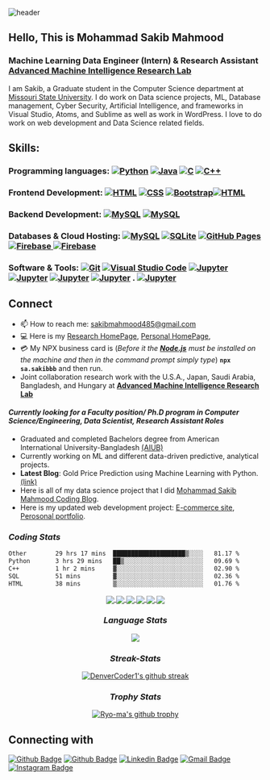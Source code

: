 ![header](https://capsule-render.vercel.app/api?type=waving&color=&height=300&section=header&text=Mohammad%20Sakib%20Mahmood&fontSize=50&animation=fadeIn&fontAlignY=38&desc=GitHub%20Profile&descAlignY=51&descAlign=62)

## Hello, This is Mohammad Sakib Mahmood
### Machine Learning Data Engineer (Intern) & Research Assistant  **[Advanced Machine Intelligence Research Lab](https://amirl.org/)**

I am Sakib, a Graduate student in the Computer Science department at [Missouri State University](https://www.missouristate.edu/). I do work on Data science projects, ML, Database management, Cyber Security, Artificial Intelligence, and frameworks in Visual Studio, Atoms, and Sublime as well as work in WordPress. I love to do work on web development and Data Science related fields.

## Skills: 
### Programming languages: <a href="https://www.python.org" target="_blank"> <img alt="Python" src="https://img.shields.io/badge/Python%20-%2314354C.svg?logo=python&logoColor=white"></a> <a href="https://www.java.com" target="_blank"> <img alt="Java" src="https://img.shields.io/badge/Java-%23007396.svg?logo=java&logoColor=white"></a> <a href="https://www.cprogramming.com/" target="_blank"><img alt="C" src="https://img.shields.io/badge/C%20-%232370ED.svg?logo=c&logoColor=white"></a> <a href="https://www.w3schools.com/cpp/" target="_blank"><img alt="C++" src="https://img.shields.io/badge/C++%20-%2300599C.svg?logo=c%2B%2B&logoColor=white"></a>

###  Frontend Development: <a href="https://www.w3.org/html/" target="_blank"><img alt="HTML" src="https://img.shields.io/badge/HTML5%20-%23E34F26.svg?logo=html5&logoColor=white"></a> <a href="https://www.w3schools.com/css/" target="_blank"><img alt="CSS" src="https://img.shields.io/badge/CSS%20-%231572B6.svg?logo=css3&logoColor=white"></a> <a href="https://getbootstrap.com" target="_blank"><img alt="Bootstrap" src="https://img.shields.io/badge/Bootstrap-%23563D7C.svg?logo=bootstrap&logoColor=white"></a><a href="https://www.w3.org/html/" target="_blank"><img alt="HTML" src="https://img.shields.io/badge/JavaScript%20-%2314354D.svg?logo=JavaScript&logoColor=yellow"></a>

### Backend Development: <a href="https://www.mysql.com/"><img alt="MySQL" src="https://img.shields.io/badge/React%20-%2314354D.svg?logo=React&logoColor=blue"></a> <a href="https://www.mysql.com/"><img alt="MySQL" src="https://img.shields.io/badge/Next.js%20-%2314354D.svg?logo=Next.js&logoColor=white"></a>

### Databases & Cloud Hosting: <a href="https://www.mysql.com/"><img alt="MySQL" src="https://img.shields.io/badge/MySQL%20-%2314354D.svg?logo=mySQL&logoColor=green"></a> <a href="https://www.sqlite.org/"><img alt="SQLite" src ="https://img.shields.io/badge/sqlite-%2307405e.svg?style=flat&logo=sqlite&logoColor=white"/></a> <a href="https://www.github.com"><img alt="GitHub Pages" src="https://img.shields.io/badge/GitHub%20Pages-%23327FC7.svg?logo=Github%20pages&logoColor=white"></a> <a href="https://firebase.google.com/"><img alt="Firebase" src ="https://img.shields.io/badge/MongoDB%20-%2314354D.svg?logo=MongoDB&logoColor=green"></a><a href="https://firebase.google.com/"> <img alt="Firebase" src ="https://img.shields.io/badge/Firebase%20-%2314354D.svg?logo=Firebase&logoColor=red"></a>

### Software & Tools: <a href="#"><img alt="Git" src="https://img.shields.io/badge/Git%20-%23F05033.svg?logo=git&logoColor=white"></a> <a href="#"><img alt="Visual Studio Code" src="https://img.shields.io/badge/Visual%20Studio%20Code-0078d7.svg?logo=visual-studio-code&logoColor=white"></a> <a href="#"><img alt="Jupyter" src="https://img.shields.io/badge/Jupyter%20-%23F37626.svg?logo=Jupyter&logoColor=white"></a> <a href="#"><img alt="Jupyter" src="https://img.shields.io/badge/PyCharm%20-%23000000.svg?logo=PyCharm&logoColor=white"></a> <a href="#"><img alt="Jupyter" src="https://img.shields.io/badge/Sublime%20Text%20-%23808080.svg?logo=Sublime%20Text&logoColor=Yellow"></a> <a href="#"><img alt="Jupyter" src="https://img.shields.io/badge/Google%20Colab%20-%23DCDCDC.svg?logo=google%20colab&logoColor=Yellow"></a> . <a href="#"><img alt="Jupyter" src="https://img.shields.io/badge/WordPress%20-%23696969.svg?logo=Wordpress&logoColor=black"></a>



## Connect
- 📫 How to reach me: sakibmahmood485@gmail.com 
- 💻 Here is my [Research HomePage](https://mohammadresearch.netlify.app/#), [Personal HomePage](https://sakibmahmood019.netlify.app/),
- 💳 My NPX business card is (*Before it the **[Node.js](https://nodejs.org/en/)** must be installed on the machine and then in the command prompt simply type*) **`npx sa.sakibbb`** and then run.
- Joint collaboration research work with the U.S.A., Japan, Saudi Arabia, Bangladesh, and Hungary at **[Advanced Machine Intelligence Research Lab](https://amirl.org/)**

#### *Currently looking for a Faculty position/ Ph.D program in Computer Science/Engineering, Data Scientist, Research Assistant Roles*
- Graduated and completed Bachelors degree from American International University-Bangladesh [(AIUB)](https://www.aiub.edu/)
- Currently working on ML and different data-driven predictive, analytical projects.
- **Latest Blog**:  Gold Price Prediction using Machine Learning with Python. [(link)](https://medium.com/mlearning-ai/gold-price-prediction-using-machine-learning-with-python-ec5c5e336713)
- Here is all of my data science project that I did [Mohammad Sakib Mahmood Coding Blog](https://sakibb019.github.io/Portfolio/).
- Here is my updated web development project: [E-commerce site](https://worldtourr.netlify.app/), [Perosonal portfolio](https://porfolio11.netlify.app/).

### *Coding Stats*
<!--START_SECTION:waka-->

```txt
Other        29 hrs 17 mins  ████████████████████▒░░░░   81.17 %
Python       3 hrs 29 mins   ██▒░░░░░░░░░░░░░░░░░░░░░░   09.69 %
C++          1 hr 2 mins     ▓░░░░░░░░░░░░░░░░░░░░░░░░   02.90 %
SQL          51 mins         ▓░░░░░░░░░░░░░░░░░░░░░░░░   02.36 %
HTML         38 mins         ▒░░░░░░░░░░░░░░░░░░░░░░░░   01.76 %
```

<!--END_SECTION:waka-->

</div>

<div align="center">

<a href="https://github.com/sakibb019/Using-MERN-social-media-site"> 
  <img align="center" src="https://github-readme-stats-git-masterrstaa-rickstaa.vercel.app/api/pin/?username=sakibb019&repo=Using-MERN-social-media-site&theme=dark" />
</a>
  
<a href="https://github.com/sakibb019/Using-Databases-with-Python">
  <img align="center" src="https://github-readme-stats-git-masterrstaa-rickstaa.vercel.app/api/pin/?username=sakibb019&repo=Using-Databases-with-Python&theme=dark" />
</a>
<a href="https://github.com/sakibb019/symfony">
 <img align="center" src="https://github-readme-stats-git-masterrstaa-rickstaa.vercel.app/api/pin/?username=sakibb019&repo=symfony&theme=dark" />
</a>
<a href="https://github.com/sakibb019/UI-project">
 <img align="center" src="https://github-readme-stats-git-masterrstaa-rickstaa.vercel.app/api/pin/?username=sakibb019&repo=UI-project&theme=dark" />
</a>
<a href="https://github.com/sakibb019/Birthday-Analysis">
 <img align="center" src="https://github-readme-stats-git-masterrstaa-rickstaa.vercel.app/api/pin/?username=sakibb019&repo=Birthday-Analysis&theme=dark" />
</a>
<a href="https://github.com/sakibb019/Task_manager">
 <img align="center" src="https://github-readme-stats-git-masterrstaa-rickstaa.vercel.app/api/pin/?username=sakibb019&repo=Task_manager&theme=dark" />
</a>


### *Language Stats*
<a href="https://github.com/sakibb019">
  <img align="center" src="https://github-readme-stats-git-masterrstaa-rickstaa.vercel.app/api/top-langs/?username=sakibb019&theme=light&hide_langs_below=1" />
</a>


### *Streak-Stats*
[![DenverCoder1's github streak](https://github-readme-streak-stats.herokuapp.com/?user=sakibb019&theme=blue-green)](https://github.com/DenverCoder1/github-readme-streak-stats)


  
### *Trophy Stats*
[![Ryo-ma's github trophy](https://github-profile-trophy.vercel.app/?username=sakibb019&row=1)](https://github.com/ryo-ma/github-profile-trophy)

  
</div>

## Connecting with

[![Github Badge](https://img.shields.io/badge/-Github-000?style=flat-square&logo=Github&logoColor=white&link=https://github.com/keilabcs)](https://github.com/sakibb019)
[![Github Badge](https://img.shields.io/badge/-Medium-000?style=flat-square&logo=Medium&logoColor=white&link=https://github.com/keilabcs)](https://sakibmahmood.medium.com/)
[![Linkedin Badge](https://img.shields.io/badge/-LinkedIn-blue?style=flat-square&logo=Linkedin&logoColor=white&link=https://www.linkedin.com/in/keilabcs/)](https://www.linkedin.com/in/mdsakibmahmood)
[![Gmail Badge](https://img.shields.io/badge/-HackerRank-42b74c?style=flat-square&logo=HackerRank&logoColor=white&link=https://www.hackerrank.com/sakibmahmood485)](http://www.hankerrank.com/sakibmahmood485)
[![Instagram Badge](https://img.shields.io/badge/-Coding_Stats-11389e?style=flat-square&logo=Icloud&logoColor=white&link=https://wakatime.com/@sakib019)](https://wakatime.com/@sakib019) 

<!---
### *GitHub Stats*

<p align="center">
  <img alt= "PK's Github Stats"  src = "https://github-readme-stats-git-masterrstaa-rickstaa.vercel.app/api?username=sakibb019&&show_icons=true&title_color=ffffff&icon_color=bb2acf&text_color=daf7dc&bg_color=151515">
  </p>
  --->

